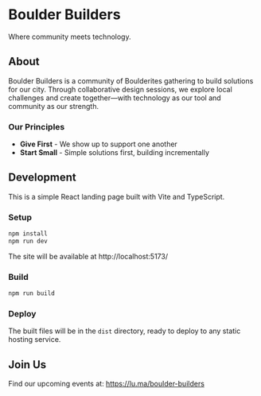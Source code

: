 # Boulder Builders

Where community meets technology.

## About

Boulder Builders is a community of Boulderites gathering to build solutions for our city. Through collaborative design sessions, we explore local challenges and create together—with technology as our tool and community as our strength.

### Our Principles

- **Give First** - We show up to support one another
- **Start Small** - Simple solutions first, building incrementally

## Development

This is a simple React landing page built with Vite and TypeScript.

### Setup

```bash
npm install
npm run dev
```

The site will be available at http://localhost:5173/

### Build

```bash
npm run build
```

### Deploy

The built files will be in the `dist` directory, ready to deploy to any static hosting service.

## Join Us

Find our upcoming events at: https://lu.ma/boulder-builders